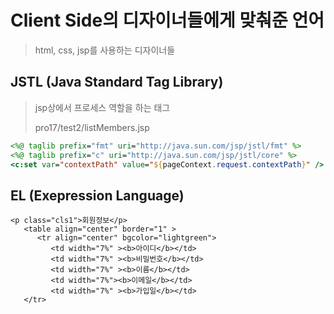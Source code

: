 # Client Side의 디자이너들에게 맞춰준 언어

> html, css, jsp를 사용하는 디자이너들



## JSTL (Java Standard Tag Library)

> jsp상에서 프로세스 역할을 하는 태그
>
> pro17/test2/listMembers.jsp

```jsp
<%@ taglib prefix="fmt" uri="http://java.sun.com/jsp/jstl/fmt" %>
<%@ taglib prefix="c" uri="http://java.sun.com/jsp/jstl/core" %>
<c:set var="contextPath" value="${pageContext.request.contextPath}" />
```



## EL (Exepression Language)

```
<p class="cls1">회원정보</p>
   <table align="center" border="1" >
      <tr align="center" bgcolor="lightgreen">
         <td width="7%" ><b>아이디</b></td>
         <td width="7%" ><b>비밀번호</b></td>
         <td width="7%" ><b>이름</b></td>
         <td width="7%"><b>이메일</b></td>
         <td width="7%" ><b>가입일</b></td>
   </tr>
```

